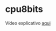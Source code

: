 # cpu8bits

Vídeo explicativo [aqui](https://drive.google.com/file/d/1L2_9WSSm-Ga9AhMkkbvs1QGnzAaqMfop/view?usp=sharing)